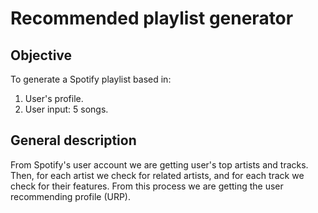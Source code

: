 # Recommended playlist generator

## Objective
To generate a Spotify playlist based in:

1. User's profile.
2. User input: 5 songs.

## General description
From Spotify's user account we are getting user's top artists and tracks. Then, for each artist we check for related artists, and for each track we check for their features. From this process we are getting the user recommending profile (URP).
